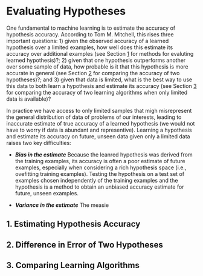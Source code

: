 # Evaluating Hypotheses

One fundamental to machine learning is to estimate the accuracy of hypothesis accuracy. According to Tom M. Mitchell, this rises three important questions: 1) given the observed accuracy of a learned hypothesis over a limited examples, how well does this estimate its accuracy over additional examples (see Section [1](#estimating-hypothesis-accuracy) for methods for evaluting learned hypothesis)?; 2) given that one hypothesis outperforms another over some sample of data, how probable is it that this hypothesis is more accurate in general (see Section [2](#difference-in-error-of-two-hypotheses) for comparing the accuracy of two hypotheses)?; and 3) given that data is limited, what is the best way to use this data to both learn a hypothesis and estimate its accuracy (see Section [3](#comparing-learning-algorithms) for comparing the accuracy of two learning algorithms when only limited data is available)?

In practice we have access to only limited samples that migh misrepresent the general distribution of data of problems of our interests, leading to inaccurate estimate of true accuracy of a learned hypothesis (we would not have to worry if data is abundant and representive). Learning a hypothesis and estimate its accuracy on future, unseen data given only a limited data raises two key difficulties:
- ***Bias in the estimate*** Because the leanred hypothesis was derived from the training examples, its accuracy is often a poor estimate of future examples, especially when considering a rich hypothesis space (i.e., ovefitting training examples). Testing the hypothesis on a test set of examples chosen independently of the training examples and the hypothesis is a method to obtain an unbiased accuracy estimate for future, unseen examples.
  
- ***Variance in the estimate*** The measie

## 1. Estimating Hypothesis Accuracy
## 2. Difference in Error of Two Hypotheses
## 3. Comparing Learning Algorithms
